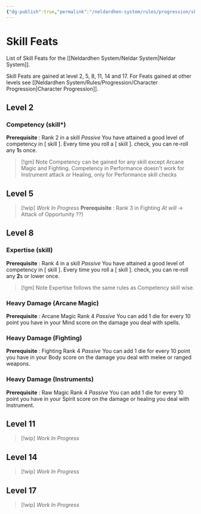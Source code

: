 ```yaml
---
{"dg-publish":true,"permalink":"/neldardhen-system/rules/progression/skill-feat/"}
---
```


# Skill Feats
List of Skill Feats for the [[Neldardhen System/Neldar System\|Neldar System]].

Skill Feats are gained at level 2, 5, 8, 11, 14 and 17.
For Feats gained at other levels see [[Neldardhen System/Rules/Progression/Character Progression\|Character Progression]].

## Level 2
### Competency (skill*)
**Prerequisite** : Rank 2 in a skill
_Passive_
You have attained a good level of competency in \[ skill \].
Every time you roll a  \[ skill \]. check, you can re-roll any **1**s once.

>[!gm] Note
> Competency can be gained for any skill except Arcane Magic and Fighting.
> Competency in Performance doesn't work for Instrument attack or Healing, only for Performance skill checks
## Level 5

> [!wip] _Work In Progress_ 
> **Prerequisite** : Rank 3 in Fighting
>_At will_ 
 -> Attack of Opportunity ??)
## Level 8
### Expertise (skill)
**Prerequisite** : Rank 4 in a skill
_Passive_
You have attained a good level of competency in \[ skill \].
Every time you roll a  \[ skill \]. check, you can re-roll any **2**s or lower once.

> [!gm] Note
> Expertise follows the same rules as Competency skill wise.
### Heavy Damage (Arcane Magic)
**Prerequisite** : Arcane Magic Rank 4 
_Passive_
You can add 1 die for every 10 point you have in your Mind score on the damage you deal with spells.

### Heavy Damage (Fighting)
**Prerequisite** : Fighting Rank 4 
_Passive_
You can add 1 die for every 10 point you have in your Body score on the damage you deal with melee or ranged weapons.

### Heavy Damage (Instruments)
**Prerequisite** : Raw Magic Rank 4 
_Passive_
You can add 1 die for every 10 point you have in your Spirit score on the damage or healing you deal with Instrument.

## Level 11

> [!wip] _Work In Progress_

## Level 14

> [!wip] _Work In Progress_

## Level 17

> [!wip] _Work In Progress_